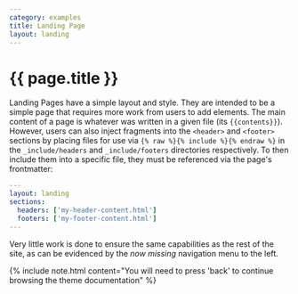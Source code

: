 ```yaml
---
category: examples
title: Landing Page
layout: landing
---
```


# {{ page.title }}

Landing Pages have a simple layout and style. They are intended to be a simple
page that requires more work from users to add elements. The main content of a
page is whatever was written in a given file (its `{{contents}}`). However,
users can also inject fragments into the `<header>` and `<footer>` sections by
placing files for use via `{% raw %}{% include %}{% endraw %}` in the
`_include/headers` and `_include/footers` directories respectively. To then
include them into a specific file, they must be referenced via the page's
frontmatter:

```yaml
---
layout: landing
sections:
  headers: ['my-header-content.html']
  footers: ['my-footer-content.html']
---
```

Very little work is done to ensure the same capabilities as the rest of the
site, as can be evidenced by the *now missing* navigation menu to the left. 

{% include note.html content="You will need to press 'back' to continue
browsing the theme documentation" %}
